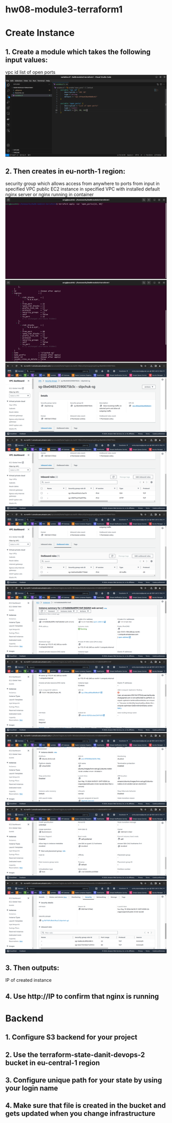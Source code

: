 # hw08-module3-terraform1

# Create Instance

## 1. Create a module which takes the following input values:
vpc id
list of open ports
![alt text](<screenshots/instance/1/Знімок екрана з 2024-05-18 14-19-28.png>)


## 2. Then creates in eu-north-1 region:
security group which allows access from anywhere to ports from input in specified VPC
public EC2 instance in specified VPC with installed default nginx server or nginx running in container
![alt text](<screenshots/instance/2/Знімок екрана з 2024-05-19 00-26-05.png>)
![alt text](<screenshots/instance/2/Знімок екрана з 2024-05-19 00-26-23.png>)
![alt text](<screenshots/instance/2/Знімок екрана з 2024-05-19 00-27-01.png>)
![alt text](<screenshots/instance/2/Знімок екрана з 2024-05-19 00-27-13.png>)
![alt text](<screenshots/instance/2/Знімок екрана з 2024-05-19 00-27-20.png>)
![alt text](<screenshots/instance/2/Знімок екрана з 2024-05-19 04-31-30.png>)
![alt text](<screenshots/instance/2/Знімок екрана з 2024-05-19 04-31-57.png>)
![alt text](<screenshots/instance/2/Знімок екрана з 2024-05-19 04-32-26.png>)
![alt text](<screenshots/instance/2/Знімок екрана з 2024-05-19 04-32-42.png>)
![alt text](<screenshots/instance/2/Знімок екрана з 2024-05-19 04-33-10.png>)


## 3. Then outputs:
IP of created instance


## 4. Use http://IP to confirm that nginx is running



# Backend

## 1. Configure S3 backend for your project
## 2. Use the terraform-state-danit-devops-2 bucket in eu-central-1 region
## 3. Configure unique path for your state by using your login name
## 4. Make sure that file is created in the bucket and gets updated when you change infrastructure